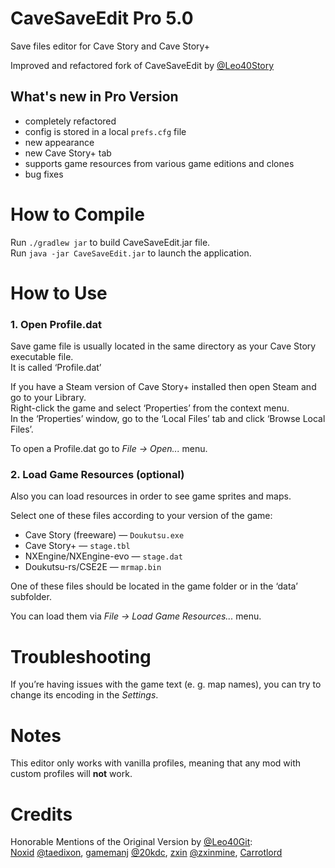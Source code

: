 # CaveSaveEdit Pro 5.0
Save files editor for Cave Story and Cave Story+

Improved and refactored fork of CaveSaveEdit by [@Leo40Story](https://github.com/Leo40Git)

## What's new in Pro Version
- completely refactored
- config is stored in a local `prefs.cfg` file
- new appearance
- new Cave Story+ tab
- supports game resources from various game editions and clones
- bug fixes

# How to Compile
Run `./gradlew jar` to build CaveSaveEdit.jar file.  
Run `java -jar CaveSaveEdit.jar` to launch the application.

# How to Use

### 1. Open Profile.dat
Save game file is usually located in the same directory as your Cave Story executable file.   
It is called ‘Profile.dat’

If you have a Steam version of Cave Story+ installed then open Steam and go to your Library.   
Right-click the game and select ‘Properties’ from the context menu.   
In the ‘Properties’ window, go to the ‘Local Files’ tab and click ‘Browse Local Files’.

To open a Profile.dat go to *File _→_ Open...* menu.

### 2. Load Game Resources (optional)
Also you can load resources in order to see game sprites and maps.

Select one of these files according to your version of the game:
- Cave Story (freeware) — `Doukutsu.exe`
- Cave Story+ — `stage.tbl`
- NXEngine/NXEngine-evo — `stage.dat`
- Doukutsu-rs/CSE2E — `mrmap.bin`

One of these files should be located in the game folder or in the ‘data’ subfolder.

You can load them via *File _→_ Load Game Resources...* menu.

# Troubleshooting

If you’re having issues with the game text (e. g. map names), you can try to change its encoding in the *Settings*.

# Notes
This editor only works with vanilla profiles, meaning that any mod with custom profiles will **not** work.

# Credits
Honorable Mentions of the Original Version by [@Leo40Git](https://github.com/Leo40Git):  
[Noxid](https://www.cavestory.org/forums/members/noxid.863) [@taedixon](https://github.com/taedixon), [gamemanj](https://www.cavestory.org/forums/members/gamemanj.7022) [@20kdc](https://github.com/20kdc), [zxin](https://www.cavestory.org/forums/members/zxin.7232) [@zxinmine](https://github.com/zxinmine), [Carrotlord](https://www.cavestory.org/forums/members/carrotlord.1111)
